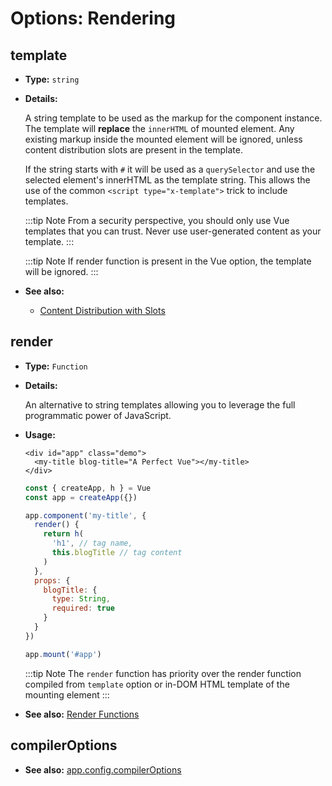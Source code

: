 # Options: Rendering

## template

- **Type:** `string`

- **Details:**

  A string template to be used as the markup for the component instance. The template will **replace** the `innerHTML` of mounted element. Any existing markup inside the mounted element will be ignored, unless content distribution slots are present in the template.

  If the string starts with `#` it will be used as a `querySelector` and use the selected element's innerHTML as the template string. This allows the use of the common `<script type="x-template">` trick to include templates.

  :::tip Note
  From a security perspective, you should only use Vue templates that you can trust. Never use user-generated content as your template.
  :::

  :::tip Note
  If render function is present in the Vue option, the template will be ignored.
  :::

- **See also:**
  - [Content Distribution with Slots](/guide/essentials/component-basics.html#content-distribution-with-slots)

## render

- **Type:** `Function`

- **Details:**

  An alternative to string templates allowing you to leverage the full programmatic power of JavaScript.

- **Usage:**

  ```vue-html
  <div id="app" class="demo">
    <my-title blog-title="A Perfect Vue"></my-title>
  </div>
  ```

  ```js
  const { createApp, h } = Vue
  const app = createApp({})

  app.component('my-title', {
    render() {
      return h(
        'h1', // tag name,
        this.blogTitle // tag content
      )
    },
    props: {
      blogTitle: {
        type: String,
        required: true
      }
    }
  })

  app.mount('#app')
  ```

  :::tip Note
  The `render` function has priority over the render function compiled from `template` option or in-DOM HTML template of the mounting element
  :::

- **See also:** [Render Functions](/guide/extras/render-function.html)

## compilerOptions

- **See also:** [app.config.compilerOptions](/api/application.html#app-config-compileroptions)
